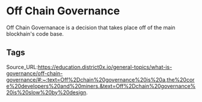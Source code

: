 # Off Chain Governance
Off Chain Governanace is a decision that takes place off of the main blockhain's code base.
## Tags
Source_URL:https://education.district0x.io/general-topics/what-is-governance/off-chain-governance/#:~:text=Off%2Dchain%20governance%20is%20a,the%20core%20developers%20and%20miners.&text=Off%2Dchain%20governance%20is%20slow%20by%20design.
